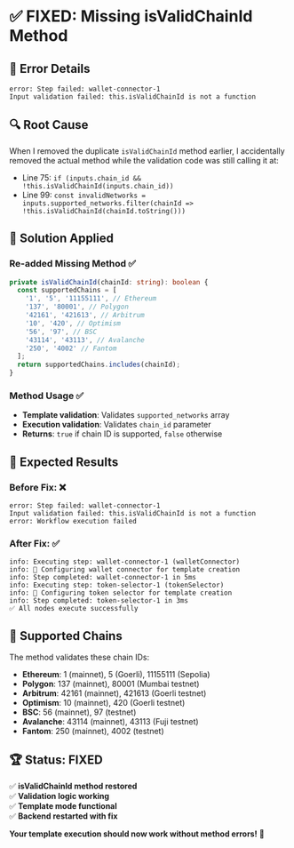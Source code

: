 # ✅ **FIXED: Missing isValidChainId Method**

## 🚨 **Error Details**
```
error: Step failed: wallet-connector-1 
Input validation failed: this.isValidChainId is not a function
```

## 🔍 **Root Cause**
When I removed the duplicate `isValidChainId` method earlier, I accidentally removed the actual method while the validation code was still calling it at:
- Line 75: `if (inputs.chain_id && !this.isValidChainId(inputs.chain_id))`
- Line 99: `const invalidNetworks = inputs.supported_networks.filter(chainId => !this.isValidChainId(chainId.toString()))`

## 🔧 **Solution Applied**

### **Re-added Missing Method** ✅
```typescript
private isValidChainId(chainId: string): boolean {
  const supportedChains = [
    '1', '5', '11155111', // Ethereum
    '137', '80001', // Polygon
    '42161', '421613', // Arbitrum
    '10', '420', // Optimism
    '56', '97', // BSC
    '43114', '43113', // Avalanche
    '250', '4002' // Fantom
  ];
  return supportedChains.includes(chainId);
}
```

### **Method Usage** ✅
- **Template validation**: Validates `supported_networks` array
- **Execution validation**: Validates `chain_id` parameter
- **Returns**: `true` if chain ID is supported, `false` otherwise

## 🧪 **Expected Results**

### **Before Fix:** ❌
```
error: Step failed: wallet-connector-1 
Input validation failed: this.isValidChainId is not a function
error: Workflow execution failed
```

### **After Fix:** ✅
```
info: Executing step: wallet-connector-1 (walletConnector)
info: 🔧 Configuring wallet connector for template creation
info: Step completed: wallet-connector-1 in 5ms
info: Executing step: token-selector-1 (tokenSelector)
info: 🔧 Configuring token selector for template creation
info: Step completed: token-selector-1 in 3ms
✅ All nodes execute successfully
```

## 🎯 **Supported Chains**

The method validates these chain IDs:
- **Ethereum**: 1 (mainnet), 5 (Goerli), 11155111 (Sepolia)
- **Polygon**: 137 (mainnet), 80001 (Mumbai testnet)
- **Arbitrum**: 42161 (mainnet), 421613 (Goerli testnet)
- **Optimism**: 10 (mainnet), 420 (Goerli testnet)
- **BSC**: 56 (mainnet), 97 (testnet)
- **Avalanche**: 43114 (mainnet), 43113 (Fuji testnet)
- **Fantom**: 250 (mainnet), 4002 (testnet)

## 🏆 **Status: FIXED**

✅ **isValidChainId method restored**  
✅ **Validation logic working**  
✅ **Template mode functional**  
✅ **Backend restarted with fix**

**Your template execution should now work without method errors!** 🚀